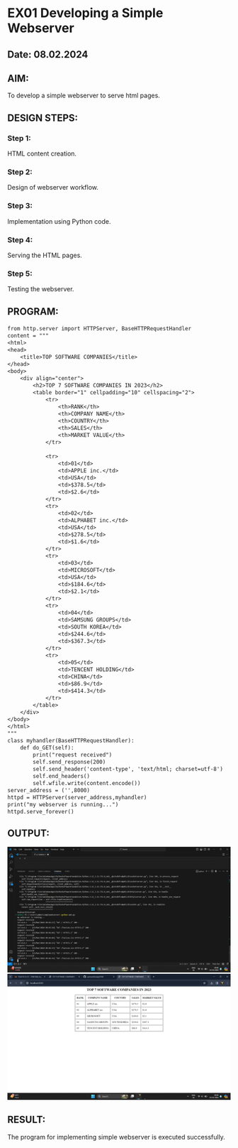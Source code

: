 # EX01 Developing a Simple Webserver
## Date: 08.02.2024

## AIM:
To develop a simple webserver to serve html pages.

## DESIGN STEPS:
### Step 1: 
HTML content creation.

### Step 2:
Design of webserver workflow.

### Step 3:
Implementation using Python code.

### Step 4:
Serving the HTML pages.

### Step 5:
Testing the webserver.

## PROGRAM:
```
from http.server import HTTPServer, BaseHTTPRequestHandler
content = """
<html>
<head>
    <title>TOP SOFTWARE COMPANIES</title>
</head>
<body>
    <div align="center">
        <h2>TOP 7 SOFTWARE COMPANIES IN 2023</h2>
        <table border="1" cellpadding="10" cellspacing="2">
            <tr>
                <th>RANK</th>
                <th>COMPANY NAME</th>
                <th>COUNTRY</th>
                <th>SALES</th>
                <th>MARKET VALUE</th>
            </tr>
           
            <tr>
                <td>01</td>
                <td>APPLE inc.</td>
                <td>USA</td>
                <td>$378.5</td>
                <td>$2.6</td>
            </tr>
            <tr>
                <td>02</td>
                <td>ALPHABET inc.</td>
                <td>USA</td>
                <td>$278.5</td>
                <td>$1.6</td>
            </tr>
            <tr>
                <td>03</td>
                <td>MICROSOFT</td>
                <td>USA</td>
                <td>$184.6</td>
                <td>$2.1</td>
            </tr>
            <tr>
                <td>04</td>
                <td>SAMSUNG GROUPS</td>
                <td>SOUTH KOREA</td>
                <td>$244.6</td>
                <td>$367.3</td>
            </tr>
            <tr>
                <td>05</td>
                <td>TENCENT HOLDING</td>
                <td>CHINA</td>
                <td>$86.9</td>
                <td>$414.3</td>
            </tr>
        </table>
    </div>
</body>
</html>
"""
class myhandler(BaseHTTPRequestHandler):
    def do_GET(self):
        print("request received")
        self.send_response(200)
        self.send_header('content-type', 'text/html; charset=utf-8')
        self.end_headers()
        self.wfile.write(content.encode())
server_address = ('',8000)
httpd = HTTPServer(server_address,myhandler)
print("my webserver is running...")
httpd.serve_forever()
```


## OUTPUT:

![alt text](<Screenshot (46).png>)
![alt text](<Screenshot (45)-1.png>)

## RESULT:
The program for implementing simple webserver is executed successfully.
